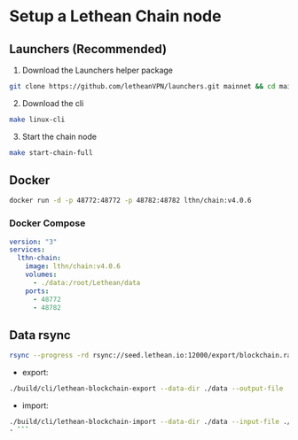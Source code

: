 # Setup a Lethean Chain node


## Launchers (Recommended)
1. Download the Launchers helper package
```bash
git clone https://github.com/letheanVPN/launchers.git mainnet && cd mainnet
```
2. Download the cli
```bash
make linux-cli
```
3. Start the chain node
```bash
make start-chain-full
```

## Docker

```bash
docker run -d -p 48772:48772 -p 48782:48782 lthn/chain:v4.0.6
```

### Docker Compose

```yml
version: "3"
services:
  lthn-chain:
    image: lthn/chain:v4.0.6
    volumes:
      - ./data:/root/Lethean/data
    ports:
      - 48772
      - 48782
```


## Data rsync

```bash
rsync --progress -rd rsync://seed.lethean.io:12000/export/blockchain.raw ./blockchain.raw
```

- export:
```bash
./build/cli/lethean-blockchain-export --data-dir ./data --output-file ./blockchain.raw
```
- import:
```bash
./build/cli/lethean-blockchain-import --data-dir ./data --input-file ./blockchain.raw
- ```